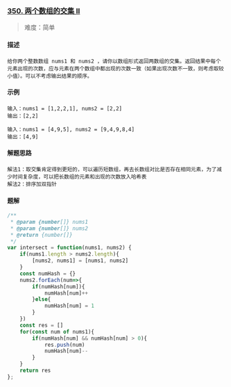 ### [350. 两个数组的交集 II](https://leetcode.cn/problems/intersection-of-two-arrays-ii/)

> 难度：简单

#### 描述
```text
给你两个整数数组 nums1 和 nums2 ，请你以数组形式返回两数组的交集。返回结果中每个元素出现的次数，应与元素在两个数组中都出现的次数一致（如果出现次数不一致，则考虑取较小值）。可以不考虑输出结果的顺序。
```

#### 示例
```
输入：nums1 = [1,2,2,1], nums2 = [2,2]
输出：[2,2]

输入：nums1 = [4,9,5], nums2 = [9,4,9,8,4]
输出：[4,9]
```

#### 解题思路
```
解法1：取交集肯定得到更短的，可以遍历短数组，再去长数组对比是否存在相同元素，为了减少时间复杂度，可以把长数组的元素和出现的次数放入哈希表
解法2：排序加双指针
```

#### 题解
```JavaScript
/**
 * @param {number[]} nums1
 * @param {number[]} nums2
 * @return {number[]}
 */
var intersect = function(nums1, nums2) {
    if(nums1.length > nums2.length){
        [nums2, nums1] = [nums1, nums2]
    }
    const numHash = {}
    nums2.forEach(num=>{
        if(numHash[num]){
            numHash[num]++
        }else{
            numHash[num] = 1
        }
    })
    const res = []
    for(const num of nums1){
        if(numHash[num] && numHash[num] > 0){
            res.push(num)
            numHash[num]--
        }
    }
    return res
};
```